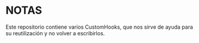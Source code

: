 # NOTAS
Este repositorio contiene varios CustomHooks, que nos sirve de ayuda para su reutilización
y no volver a escribirlos.
